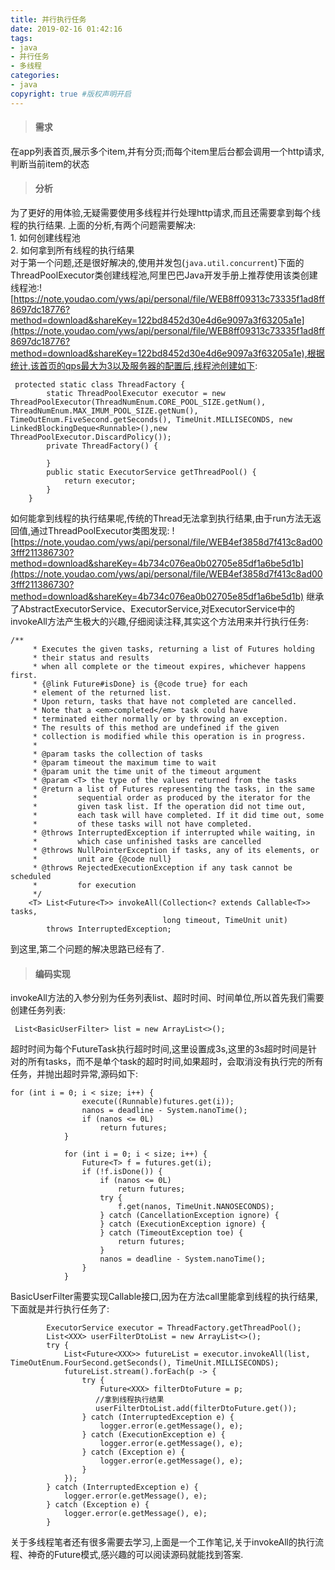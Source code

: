 ```yaml
---
title: 并行执行任务
date: 2019-02-16 01:42:16
tags:
- java
- 并行任务
- 多线程
categories:
- java   
copyright: true #版权声明开启        
---
```

> #### 需求  

在app列表首页,展示多个item,并有分页;而每个item里后台都会调用一个http请求,判断当前item的状态
> #### 分析

为了更好的用体验,无疑需要使用多线程并行处理http请求,而且还需要拿到每个线程的执行结果.
上面的分析,有两个问题需要解决:  
    1. 如何创建线程池  
    2. 如何拿到所有线程的执行结果  
对于第一个问题,还是很好解决的,使用并发包(``java.util.concurrent``)下面的ThreadPoolExecutor类创建线程池,阿里巴巴Java开发手册上推荐使用该类创建线程池:![https://note.youdao.com/yws/api/personal/file/WEB8ff09313c73335f1ad8ff8697dc18776?method=download&shareKey=122bd8452d30e4d6e9097a3f63205a1e](https://note.youdao.com/yws/api/personal/file/WEB8ff09313c73335f1ad8ff8697dc18776?method=download&shareKey=122bd8452d30e4d6e9097a3f63205a1e),根据统计,该首页的qps最大为3以及服务器的配置后,线程池创建如下:
```
 protected static class ThreadFactory {
        static ThreadPoolExecutor executor = new ThreadPoolExecutor(ThreadNumEnum.CORE_POOL_SIZE.getNum(), ThreadNumEnum.MAX_IMUM_POOL_SIZE.getNum(), TimeOutEnum.FiveSecond.getSeconds(), TimeUnit.MILLISECONDS, new LinkedBlockingDeque<Runnable>(),new ThreadPoolExecutor.DiscardPolicy());
        private ThreadFactory() {
        
        }
        public static ExecutorService getThreadPool() {
            return executor;
        }
    }
```
如何能拿到线程的执行结果呢,传统的Thread无法拿到执行结果,由于run方法无返回值,通过ThreadPoolExecutor类图发现:
![https://note.youdao.com/yws/api/personal/file/WEB4ef3858d7f413c8ad003fff211386730?method=download&shareKey=4b734c076ea0b02705e85df1a6be5d1b](https://note.youdao.com/yws/api/personal/file/WEB4ef3858d7f413c8ad003fff211386730?method=download&shareKey=4b734c076ea0b02705e85df1a6be5d1b)  继承了AbstractExecutorService、ExecutorService,对ExecutorService中的invokeAll方法产生极大的兴趣,仔细阅读注释,其实这个方法用来并行执行任务:
```
/**
     * Executes the given tasks, returning a list of Futures holding
     * their status and results
     * when all complete or the timeout expires, whichever happens first.
     * {@link Future#isDone} is {@code true} for each
     * element of the returned list.
     * Upon return, tasks that have not completed are cancelled.
     * Note that a <em>completed</em> task could have
     * terminated either normally or by throwing an exception.
     * The results of this method are undefined if the given
     * collection is modified while this operation is in progress.
     *
     * @param tasks the collection of tasks
     * @param timeout the maximum time to wait
     * @param unit the time unit of the timeout argument
     * @param <T> the type of the values returned from the tasks
     * @return a list of Futures representing the tasks, in the same
     *         sequential order as produced by the iterator for the
     *         given task list. If the operation did not time out,
     *         each task will have completed. If it did time out, some
     *         of these tasks will not have completed.
     * @throws InterruptedException if interrupted while waiting, in
     *         which case unfinished tasks are cancelled
     * @throws NullPointerException if tasks, any of its elements, or
     *         unit are {@code null}
     * @throws RejectedExecutionException if any task cannot be scheduled
     *         for execution
     */
    <T> List<Future<T>> invokeAll(Collection<? extends Callable<T>> tasks,
                                  long timeout, TimeUnit unit)
        throws InterruptedException;
```
到这里,第二个问题的解决思路已经有了.

> #### 编码实现  

invokeAll方法的入参分别为任务列表list、超时时间、时间单位,所以首先我们需要创建任务列表:
```
 List<BasicUserFilter> list = new ArrayList<>();
```  
超时时间为每个FutureTask执行超时时间,这里设置成3s,这里的3s超时时间是针对的所有tasks，而不是单个task的超时时间,如果超时，会取消没有执行完的所有任务，并抛出超时异常,源码如下:
```
for (int i = 0; i < size; i++) {
                execute((Runnable)futures.get(i));
                nanos = deadline - System.nanoTime();
                if (nanos <= 0L)
                    return futures;
            }

            for (int i = 0; i < size; i++) {
                Future<T> f = futures.get(i);
                if (!f.isDone()) {
                    if (nanos <= 0L)
                        return futures;
                    try {
                        f.get(nanos, TimeUnit.NANOSECONDS);
                    } catch (CancellationException ignore) {
                    } catch (ExecutionException ignore) {
                    } catch (TimeoutException toe) {
                        return futures;
                    }
                    nanos = deadline - System.nanoTime();
                }
            }
```
BasicUserFilter需要实现Callable接口,因为在方法call里能拿到线程的执行结果,
下面就是并行执行任务了:
```
        ExecutorService executor = ThreadFactory.getThreadPool();
        List<XXX> userFilterDtoList = new ArrayList<>();
        try {
            List<Future<XXX>> futureList = executor.invokeAll(list, TimeOutEnum.FourSecond.getSeconds(), TimeUnit.MILLISECONDS);
            futureList.stream().forEach(p -> {
                try {
                    Future<XXX> filterDtoFuture = p;
                   //拿到线程执行结果  
                   userFilterDtoList.add(filterDtoFuture.get());
                } catch (InterruptedException e) {
                    logger.error(e.getMessage(), e);
                } catch (ExecutionException e) {
                    logger.error(e.getMessage(), e);
                } catch (Exception e) {
                    logger.error(e.getMessage(), e);
                }
            });
        } catch (InterruptedException e) {
            logger.error(e.getMessage(), e);
        } catch (Exception e) {
            logger.error(e.getMessage(), e);
        }
```
关于多线程笔者还有很多需要去学习,上面是一个工作笔记,关于invokeAll的执行流程、神奇的Future模式,感兴趣的可以阅读源码就能找到答案.
